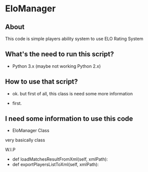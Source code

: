 EloManager
==

About
--

This code is simple players ability system to use ELO Rating System

What's the need to run this script?
--

- Python 3.x (maybe not working Python 2.x)

How to use that script?
--

- ok. but first of all, this class is need some more information

- first.

I need some information to use this code
--

- EloManager Class

very basically class

W.I.P

- def loadMatchesResultFromXml(self, xmlPath):
- def exportPlayersListToXml(self, xmlPath):